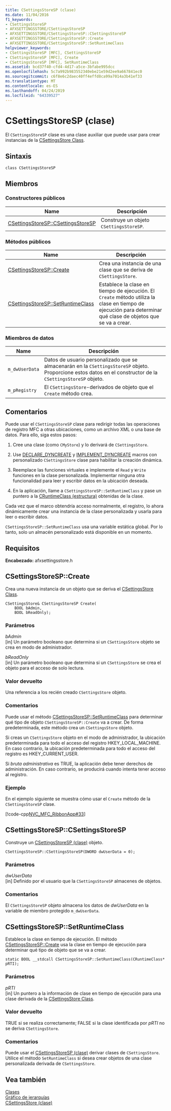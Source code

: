 ```yaml
---
title: CSettingsStoreSP (clase)
ms.date: 11/04/2016
f1_keywords:
- CSettingsStoreSP
- AFXSETTINGSSTORE/CSettingsStoreSP
- AFXSETTINGSSTORE/CSettingsStoreSP::CSettingsStoreSP
- AFXSETTINGSSTORE/CSettingsStoreSP::Create
- AFXSETTINGSSTORE/CSettingsStoreSP::SetRuntimeClass
helpviewer_keywords:
- CSettingsStoreSP [MFC], CSettingsStoreSP
- CSettingsStoreSP [MFC], Create
- CSettingsStoreSP [MFC], SetRuntimeClass
ms.assetid: bcd37f40-cfd4-4d17-a5ce-3bfabe995dcc
ms.openlocfilehash: 5c7a992b983552340ebe21e59d2ee9a667841ec0
ms.sourcegitcommit: c6f8e6c2daec40ff4effd8ca99a7014a3b41ef33
ms.translationtype: MT
ms.contentlocale: es-ES
ms.lasthandoff: 04/24/2019
ms.locfileid: "64339527"
---
```

# <a name="csettingsstoresp-class"></a>CSettingsStoreSP (clase)

El `CSettingsStoreSP` clase es una clase auxiliar que puede usar para crear instancias de la [CSettingsStore Class](../../mfc/reference/csettingsstore-class.md).

## <a name="syntax"></a>Sintaxis

```
class CSettingsStoreSP
```

## <a name="members"></a>Miembros

### <a name="public-constructors"></a>Constructores públicos

|Name|Descripción|
|----------|-----------------|
|[CSettingsStoreSP::CSettingsStoreSP](#csettingsstoresp)|Construye un objeto `CSettingsStoreSP`.|

### <a name="public-methods"></a>Métodos públicos

|Name|Descripción|
|----------|-----------------|
|[CSettingsStoreSP::Create](#create)|Crea una instancia de una clase que se deriva de `CSettingsStore`.|
|[CSettingsStoreSP::SetRuntimeClass](#setruntimeclass)|Establece la clase en tiempo de ejecución. El `Create` método utiliza la clase en tiempo de ejecución para determinar qué clase de objetos que se va a crear.|

### <a name="data-members"></a>Miembros de datos

|Name|Descripción|
|----------|-----------------|
|`m_dwUserData`|Datos de usuario personalizado que se almacenarán en la `CSettingsStoreSP` objeto. Proporcione estos datos en el constructor de la `CSettingsStoreSP` objeto.|
|`m_pRegistry`|El `CSettingsStore`-derivados de objeto que el `Create` método crea.|

## <a name="remarks"></a>Comentarios

Puede usar el `CSettingsStoreSP` clase para redirigir todas las operaciones de registro MFC a otras ubicaciones, como un archivo XML o una base de datos. Para ello, siga estos pasos:

1. Cree una clase (como `CMyStore`) y lo derivará de `CSettingsStore`.

1. Use [DECLARE_DYNCREATE](run-time-object-model-services.md#declare_dyncreate) y [IMPLEMENT_DYNCREATE](run-time-object-model-services.md#implement_dyncreate) macros con personalizado `CSettingsStore` clase para habilitar la creación dinámica.

1. Reemplace las funciones virtuales e implemente el `Read` y `Write` funciones en la clase personalizada. Implementar ninguna otra funcionalidad para leer y escribir datos en la ubicación deseada.

1. En la aplicación, llame a `CSettingsStoreSP::SetRuntimeClass` y pase un puntero a la [CRuntimeClass (estructura)](../../mfc/reference/cruntimeclass-structure.md) obtenidas de la clase.

Cada vez que el marco obtendría acceso normalmente, el registro, lo ahora dinámicamente crear una instancia de la clase personalizada y usarla para leer o escribir datos.

`CSettingsStoreSP::SetRuntimeClass` usa una variable estática global. Por lo tanto, solo un almacén personalizado está disponible en un momento.

## <a name="requirements"></a>Requisitos

**Encabezado:** afxsettingsstore.h

##  <a name="create"></a>  CSettingsStoreSP::Create

Crea una nueva instancia de un objeto que se deriva el [CSettingsStore Class](../../mfc/reference/csettingsstore-class.md).

```
CSettingsStore& CSettingsStoreSP Create(
    BOOL bAdmin,
    BOOL bReadOnly);
```

### <a name="parameters"></a>Parámetros

*bAdmin*<br/>
[in] Un parámetro booleano que determina si un `CSettingsStore` objeto se crea en modo de administrador.

*bReadOnly*<br/>
[in] Un parámetro booleano que determina si un `CSettingsStore` se crea el objeto para el acceso de solo lectura.

### <a name="return-value"></a>Valor devuelto

Una referencia a los recién creado `CSettingsStore` objeto.

### <a name="remarks"></a>Comentarios

Puede usar el método [CSettingsStoreSP::SetRuntimeClass](#setruntimeclass) para determinar qué tipo de objeto `CSettingsStoreSP::Create` va a crear. De forma predeterminada, este método crea un `CSettingsStore` objeto.

Si creas un `CSettingsStore` objeto en el modo de administrador, la ubicación predeterminada para todo el acceso del registro HKEY_LOCAL_MACHINE. En caso contrario, la ubicación predeterminada para todo el acceso del registro es HKEY_CURRENT_USER.

Si *bruta administrativa* es TRUE, la aplicación debe tener derechos de administración. En caso contrario, se producirá cuando intenta tener acceso al registro.

### <a name="example"></a>Ejemplo

En el ejemplo siguiente se muestra cómo usar el `Create` método de la `CSettingsStoreSP` clase.

[!code-cpp[NVC_MFC_RibbonApp#33](../../mfc/reference/codesnippet/cpp/csettingsstoresp-class_1.cpp)]

##  <a name="csettingsstoresp"></a>  CSettingsStoreSP::CSettingsStoreSP

Construye un [CSettingsStoreSP (clase)](../../mfc/reference/csettingsstoresp-class.md) objeto.

```
CSettingsStoreSP::CSettingsStoreSP(DWORD dwUserData = 0);
```

### <a name="parameters"></a>Parámetros

*dwUserData*<br/>
[in] Definido por el usuario que la `CSettingsStoreSP` almacenes de objetos.

### <a name="remarks"></a>Comentarios

El `CSettingsStoreSP` objeto almacena los datos de *dwUserData* en la variable de miembro protegido `m_dwUserData`.

##  <a name="setruntimeclass"></a>  CSettingsStoreSP::SetRuntimeClass

Establece la clase en tiempo de ejecución. El método [CSettingsStoreSP::Create](#create) usa la clase en tiempo de ejecución para determinar qué tipo de objeto que se va a crear.

```
static BOOL __stdcall CSettingsStoreSP::SetRuntimeClass(CRuntimeClass* pRTI);
```

### <a name="parameters"></a>Parámetros

*pRTI*<br/>
[in] Un puntero a la información de clase en tiempo de ejecución para una clase derivada de la [CSettingsStore Class](../../mfc/reference/csettingsstore-class.md).

### <a name="return-value"></a>Valor devuelto

TRUE si se realiza correctamente; FALSE si la clase identificada por *pRTI* no se deriva `CSettingsStore`.

### <a name="remarks"></a>Comentarios

Puede usar el [CSettingsStoreSP (clase)](../../mfc/reference/csettingsstoresp-class.md) derivar clases de `CSettingsStore`. Utilice el método `SetRuntimeClass` si desea crear objetos de una clase personalizada derivada de `CSettingsStore`.

## <a name="see-also"></a>Vea también

[Clases](../../mfc/reference/mfc-classes.md)<br/>
[Gráfico de jerarquías](../../mfc/hierarchy-chart.md)<br/>
[CSettingsStore (clase)](../../mfc/reference/csettingsstore-class.md)
